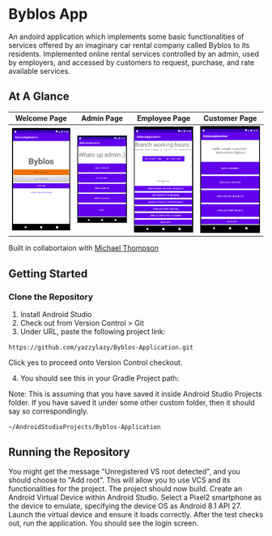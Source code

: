 # Byblos App
An andoird application which implements some basic functionalities of services offered by an imaginary car rental company called Byblos to its residents. Implemented online rental services controlled by an admin, used by employers, and accessed by customers to request, purchase, and rate available services.

## At A Glance
Welcome Page                        |  Admin Page                  | Employee Page                              | Customer Page 
:------------------------------------:|:-----------------------------------:|:-----------------------------------:|:-----------------------------------:
![](/game_icons/welcome.png)  |  ![](/game_icons/admin.png) | ![](/game_icons/employee.png)| ![](/game_icons/customer.png)

Built in collabortaion with [Michael Thompson](https://github.com/mthom242)

## Getting Started

### Clone the Repository
1) Install Android Studio
2) Check out from Version Control > Git
3) Under URL, paste the following project link:

```
https://github.com/yazzylazy/Byblos-Application.git
```
Click yes to proceed onto Version Control checkout.

4) You should see this in your Gradle Project path:

Note: This is assuming that you have saved it inside Android Studio Projects folder.
If you have saved it under some other custom folder, then it should say so correspondingly.

```
~/AndroidStudioProjects/Byblos-Application
```

## Running the Repository

You might get the message "Unregistered VS root detected", and you should choose to "Add root". This will allow you to use VCS and its functionalities for the project. The project should now build.
Create an Android Virtual Device within Android Studio. Select a Pixel2 smartphone as the device to emulate, specifying the device OS as Android 8.1 API 27.
Launch the virtual device and ensure it loads correctly.
After the test checks out, run the application. You should see the login screen.

